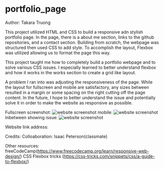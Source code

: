 # portfolio_page

Author: Takara Truong

This project utilized HTML and CSS to build a responsive adn stylish portfolio page. In the page, there is a about me section, links to the github repositories, and a contact section. Building from scratch, the webpage was structured then used CSS to add style. To accomplish the layout, Flexbox was utilized allowing us to format the page this way. 

This project taught me how to completely build a portfolio webpage and to solve various CSS issues. I especially learned to better understand flexbox and how it works in the works section to create a grid like layout. 

A problem I ran into was adjusting the responsiveness of the page. While the layout for fullscreen and mobile are satisfactory, any sizes between resulted in a margin or some spacing on the right cutting off the page content. In the future, I hope to better understand the issue and potentially solve it in order to make the website as responsive as possible. 

Fullscreen screenshot:
![website screenshot](./assets/images/header_navbar.PNG)
mobile:
![website screenshot](./assets/images/header_navbar.PNG)
Inbetween showing issue:
![website screenshot](./assets/images/header_navbar.PNG)

Website link address:

Credits: 
Colloaboration: Isaac Peterson(classmate)

Other resources:
freeCodeCamp(https://www.freecodecamp.org/learn/responsive-web-design/)
CSS Flexbox tricks (https://css-tricks.com/snippets/css/a-guide-to-flexbox/)